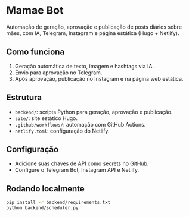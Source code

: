 # Mamae Bot

Automação de geração, aprovação e publicação de posts diários sobre mães, com IA, Telegram, Instagram e página estática (Hugo + Netlify).

## Como funciona

1. Geração automática de texto, imagem e hashtags via IA.
2. Envio para aprovação no Telegram.
3. Após aprovação, publicação no Instagram e na página web estática.

## Estrutura

- `backend/`: scripts Python para geração, aprovação e publicação.
- `site/`: site estático Hugo.
- `.github/workflows/`: automação com GitHub Actions.
- `netlify.toml`: configuração do Netlify.

## Configuração

- Adicione suas chaves de API como secrets no GitHub.
- Configure o Telegram Bot, Instagram API e Netlify.

## Rodando localmente

```bash
pip install -r backend/requirements.txt
python backend/scheduler.py
```
